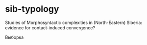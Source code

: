 # sib-typology
Studies of Morphosyntactic complexities in (North-Eastern) Siberia: evidence for contact-induced convergence?

Выборка
